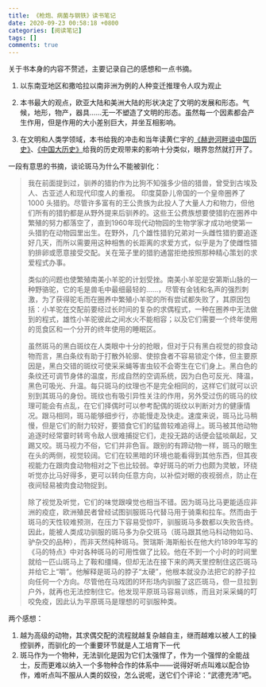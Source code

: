 ```yaml
---
title: 《枪炮、病菌与钢铁》读书笔记
date: 2020-09-23 00:58:18 +0800
categories: [阅读笔记]
tags: [] 
comments: true
---
```


关于书本身的内容不赘述，主要记录自己的感想和一点书摘。

1. 以东南亚地区和撒哈拉以南非洲为例的人种变迁推理令人叹为观止

2. 本书最大的观点，欧亚大陆和美洲大陆的形状决定了文明的发展和形态。气候，地形，物产，器具……无一不塑造了文明的形态。虽然每一个因素都会产生作用，但是作用的大小差别巨大，并坐互相影响。

3. 在文明和人类学领域，本书给我的冲击和当年读黄仁宇的[《赫逊河畔谈中国历史》](https://book.douban.com/subject/1050175/)、[《中国大历史》](https://book.douban.com/subject/1015699/)给我的历史观带来的影响十分类似，眼界忽然就打开了。

一段有意思的书摘，谈论斑马为什么不能被驯化：

> 我在前面提到过，驯养的猎豹作为比狗不知强多少倍的猎兽，曾受到古埃及人、古亚述人和现代印度人的重视。 印度莫卧儿帝国的一个皇帝圈养了 1000 头猎豹。尽管许多富有的王公贵族为此投人了大量人力和物力，但他们所有的猎豹都是从野外提来后驯养的。这些王公费族想要使猎豹在圈养中繁殖的努力都落空了，直到1960年现代动物园的生物学家才成功地使第一头猎豹在动物园里出生。在野外，几个雄性猎豹兄弟对一头雌性猎豹要追逐好几天，而所以需要用这种相售的长距离的求爱方式，似乎是为了使雌性猎豹排卵或愿意接受交配。关在笼子里的猎豹通當拒绝按照那种精心策划的求爱程式办事。
>
> 类似的问题也使繁殖南美小羊驼的计划受挫。南美小羊驼是安第斯山脉的一种野骆驼，它的毛是兽毛中最细最轻的……，尽管有金钱和名声的强烈刺激，为了获得驼毛而在圈养中繁殖小羊驼的所有尝试都失败了，其原因包括：小羊驼在交配前要经过长时间的复杂的求偶程式，一种在圈养中无法做到的程式，雄性小羊驼彼此之间水火不能相容；以及它们需要一个终年使用的觅食区和一个分开的终年使用的睡眠区。
> 
> 虽然斑马的黑白斑纹在人类眼中十分的抢眼，但对于只有黑白视觉的掠食动物而言，黑白条纹有助于打散外轮廓、使掠食者不容易锁定个体，但主要原因是，黑白交错的斑纹可使采采蝇等害虫较不会寄生在它们身上。黑白色的条纹还可调节身体的温度，形成自然的空调系统，因为白色可反光、降温，黑色可吸光、升温。每只斑马的纹理也不是完全相同的，这样它们就可以识别到其斑马的身份。斑纹也有吸引异性关注的作用，另外受过伤的斑马的纹理可能会有点乱，在它们择偶时可以参考配偶的斑纹以判断对方的健康情况。跟马相同，斑马能够细步行，亦能慢走及快走。速度来说，斑马比马稍慢，但是它们的耐力较好，要猎食它们的猛兽较难追得上。斑马被其他动物追逐时经常霎时转弯令敌人很难捕捉它们，走投无路的话便会猛啖飙起，又踢又咬。斑马视力不俗，它们并非色盲。跟别的有蹄动物一样，斑马的眼生在头的两侧，视觉较阔。它们在较黑暗的环境也能看得到其他东西，但其夜视能力在跟肉食动物相对之下也比较弱。幸好斑马的听力也颇为灵敏，环绕听觉亦比马好得多，更可以转向任意方向，以补偿对眼的夜视弱点，防止在夜间轻易被肉食动物捉到。
>
> 除了视觉及听觉，它们的味觉跟嗅觉也相当不错。因为斑马比马更能适应非洲的疫症，欧洲殖民者曾经试图驯服斑马代替马用于骑乘和拉车。然而由于斑马的天性较难预测，在压力下容易受惊吓，驯服斑马多数都以失败告终。因此，能被人类成功驯服的斑马多为杂交斑马（斑马跟其他马科动物如马、驴杂交的品种），而非天然纯种斑马。贺瑞斯·海斯船长在他大约1899年写的《马的特点》中对各种斑马的可用性做了比较。他在不到一个小时的时间里就给一匹山斑马上了鞍和缰绳，但却无法在接下来的两天里控制住这匹斑马并给它上“嚼”。他解释是斑马的脖子“太硬”，他根本就没办法把它的脖子拉向任何一个方向。尽管他在马戏团的环形场内驯服了这匹斑马，但一旦拉到户外，就再也无法控制住它。他发现平原斑马容易训练，而且对采采蝇的叮咬免疫，因此认为平原斑马是理想的可驯服种类。

两个感想：
1. 越为高级的动物，其求偶交配的流程就越复杂越自主，继而越难以被人工的操控驯养，而驯化的一个重要环节就是人工培育下一代
2. 斑马作为一个物种，无法驯化是因为它们太强悍了，作为一个强悍的全能战士，反而更难以纳入一个多物种合作的体系中——说得好听点叫难以配合协作，难听点叫不服从人类的奴役，怎么说呢，送它们个评论：“武德充沛”吧。